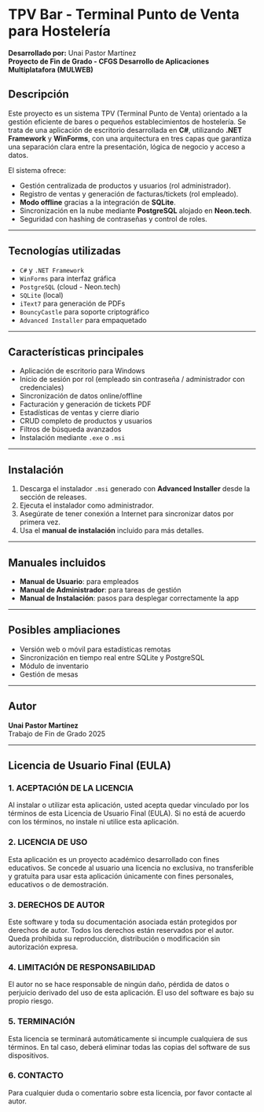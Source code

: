 # TPV Bar - Terminal Punto de Venta para Hostelería

**Desarrollado por:** Unai Pastor Martínez  
**Proyecto de Fin de Grado - CFGS Desarrollo de Aplicaciones Multiplatafora (MULWEB)**

## Descripción

Este proyecto es un sistema TPV (Terminal Punto de Venta) orientado a la gestión eficiente de bares o pequeños establecimientos de hostelería. Se trata de una aplicación de escritorio desarrollada en **C#**, utilizando **.NET Framework** y **WinForms**, con una arquitectura en tres capas que garantiza una separación clara entre la presentación, lógica de negocio y acceso a datos.

El sistema ofrece:

- Gestión centralizada de productos y usuarios (rol administrador).
- Registro de ventas y generación de facturas/tickets (rol empleado).
- **Modo offline** gracias a la integración de **SQLite**.
- Sincronización en la nube mediante **PostgreSQL** alojado en **Neon.tech**.
- Seguridad con hashing de contraseñas y control de roles.

---

## Tecnologías utilizadas

- `C#` y `.NET Framework`
- `WinForms` para interfaz gráfica
- `PostgreSQL` (cloud - Neon.tech)
- `SQLite` (local)
- `iText7` para generación de PDFs
- `BouncyCastle` para soporte criptográfico
- `Advanced Installer` para empaquetado

---

## Características principales

-  Aplicación de escritorio para Windows
-  Inicio de sesión por rol (empleado sin contraseña / administrador con credenciales)
-  Sincronización de datos online/offline
-  Facturación y generación de tickets PDF
-  Estadísticas de ventas y cierre diario
-  CRUD completo de productos y usuarios
-  Filtros de búsqueda avanzados
-  Instalación mediante `.exe` o `.msi`

---

## Instalación

1. Descarga el instalador `.msi` generado con **Advanced Installer** desde la sección de releases.
2. Ejecuta el instalador como administrador.
3. Asegúrate de tener conexión a Internet para sincronizar datos por primera vez.
4. Usa el **manual de instalación** incluido para más detalles.

---

## Manuales incluidos

-  **Manual de Usuario**: para empleados
-  **Manual de Administrador**: para tareas de gestión
-  **Manual de Instalación**: pasos para desplegar correctamente la app

---

## Posibles ampliaciones

- Versión web o móvil para estadísticas remotas
- Sincronización en tiempo real entre SQLite y PostgreSQL
- Módulo de inventario
- Gestión de mesas

---

## Autor

**Unai Pastor Martínez**  
Trabajo de Fin de Grado 2025

---

## Licencia de Usuario Final (EULA)

### 1. ACEPTACIÓN DE LA LICENCIA
Al instalar o utilizar esta aplicación, usted acepta quedar vinculado por los términos de esta Licencia de Usuario Final (EULA). Si no está de acuerdo con los términos, no instale ni utilice esta aplicación.

### 2. LICENCIA DE USO
Esta aplicación es un proyecto académico desarrollado con fines educativos. Se concede al usuario una licencia no exclusiva, no transferible y gratuita para usar esta aplicación únicamente con fines personales, educativos o de demostración.

### 3. DERECHOS DE AUTOR
Este software y toda su documentación asociada están protegidos por derechos de autor. Todos los derechos están reservados por el autor. Queda prohibida su reproducción, distribución o modificación sin autorización expresa.

### 4. LIMITACIÓN DE RESPONSABILIDAD
El autor no se hace responsable de ningún daño, pérdida de datos o perjuicio derivado del uso de esta aplicación. El uso del software es bajo su propio riesgo.

### 5. TERMINACIÓN
Esta licencia se terminará automáticamente si incumple cualquiera de sus términos. En tal caso, deberá eliminar todas las copias del software de sus dispositivos.

### 6. CONTACTO
Para cualquier duda o comentario sobre esta licencia, por favor contacte al autor.

